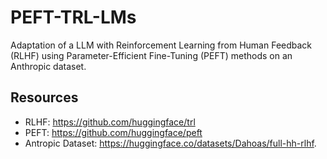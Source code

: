 # PEFT-TRL-LMs
Adaptation of a LLM with Reinforcement Learning from Human Feedback (RLHF) using Parameter-Efficient Fine-Tuning (PEFT) methods on an Anthropic dataset.

## Resources
* RLHF: https://github.com/huggingface/trl
* PEFT: https://github.com/huggingface/peft
* Antropic Dataset: https://huggingface.co/datasets/Dahoas/full-hh-rlhf.

